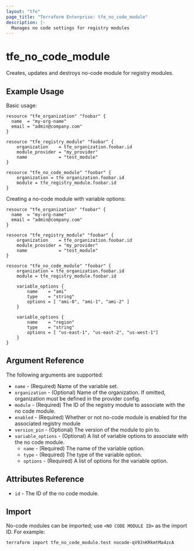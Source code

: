 ```yaml
---
layout: "tfe"
page_title: "Terraform Enterprise: tfe_no_code_module"
description: |-
  Manages no code settings for registry modules
---
```


# tfe_no_code_module

Creates, updates and destroys no-code module for registry modules.

## Example Usage

Basic usage:

```hcl
resource "tfe_organization" "foobar" {
  name  = "my-org-name"
  email = "admin@company.com"
}

resource "tfe_registry_module" "foobar" {
	organization    = tfe_organization.foobar.id
	module_provider = "my_provider"
	name            = "test_module"
}

resource "tfe_no_code_module" "foobar" {
	organization = tfe_organization.foobar.id
	module = tfe_registry_module.foobar.id
}
```

Creating a no-code module with variable options:

```hcl
resource "tfe_organization" "foobar" {
  name  = "my-org-name"
  email = "admin@company.com"
}

resource "tfe_registry_module" "foobar" {
	organization    = tfe_organization.foobar.id
	module_provider = "my_provider"
	name            = "test_module"
}

resource "tfe_no_code_module" "foobar" {
	organization = tfe_organization.foobar.id
	module = tfe_registry_module.foobar.id

	variable_options {
		name    = "ami"
		type    = "string"
		options = [ "ami-0", "ami-1", "ami-2" ]
	}

	variable_options {
		name    = "region"
		type    = "string"
		options = [ "us-east-1", "us-east-2", "us-west-1"]
	}
}
```

## Argument Reference

The following arguments are supported:

- `name` - (Required) Name of the variable set.
- `organization` - (Optional) Name of the organization. If omitted, organization must be defined in the provider config.
- `module` - (Required) The ID of the registry module to associate with the no code module.
- `enabled` - (Required) Whether or not no-code module is enabled for the associated registry module
- `version_pin` - (Optional) The version of the module to pin to.
- `variable_options` - (Optional) A list of variable options to associate with the no code module.
  - `name` - (Required) The name of the variable option.
  - `type` - (Required) The type of the variable option.
  - `options` - (Required) A list of options for the variable option.

## Attributes Reference

- `id` - The ID of the no code module.

## Import

No-code modules can be imported; use `<NO CODE MODULE ID>` as the import ID. For example:

```shell
terraform import tfe_no_code_module.test nocode-qV9JnKRkmtMa4zcA
```
